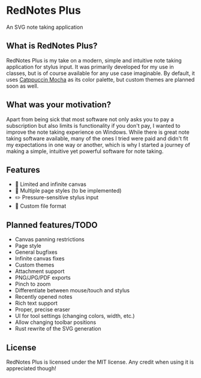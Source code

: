 # RedNotes Plus

An SVG note taking application

## What is RedNotes Plus?

RedNotes Plus is my take on a modern, simple and intuitive note taking
application for stylus input. It was primarily developed for my use in classes,
but is of course available for any use case imaginable. By default, it uses [Catppuccin
Mocha](https://github.com/catppuccin/catppuccin) as its color palette, but custom themes are planned soon as well.

## What was your motivation?

Apart from being sick that most software not only asks you to pay a subscription
but also limits is functionality if you don't pay, I wanted to improve the note
taking experience on Windows. While there is great note taking software
available, many of the ones I tried were paid and didn't fit my expectations
in one way or another, which is why I started a journey of making a simple, intuitive
yet powerful software for note taking.

## Features

- 📄 Limited and infinite canvas
- 🎨 Multiple page styles (to be implemented)
- ✏️ Pressure-sensitive stylus input
- 📂 Custom file format

## Planned features/TODO

- Canvas panning restrictions
- Page style
- General bugfixes
- Infinite canvas fixes
- Custom themes
- Attachment support
- PNG/JPG/PDF exports
- Pinch to zoom
- Differentiate between mouse/touch and stylus
- Recently opened notes
- Rich text support
- Proper, precise eraser
- UI for tool settings (changing colors, width, etc.)
- Allow changing toolbar positions
- Rust rewrite of the SVG generation

## License

RedNotes Plus is licensed under the MIT license. Any credit when using it is
appreciated though!
